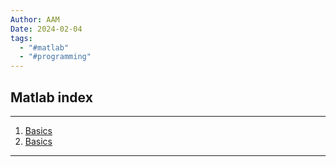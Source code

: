 ```yaml
---
Author: AAM
Date: 2024-02-04
tags:
  - "#matlab"
  - "#programming"
---
```

## Matlab index

---
1. [Basics](data/01_basics.md)
2. [Basics](data/01_basics.md)
---
